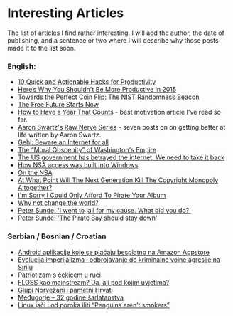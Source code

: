 # Interesting Articles

The list of articles I find rather interesting. I will add the author, the date of publishing, and a sentence or two where I will describe why those posts made it to the list soon.

### English:

* [10 Quick and Actionable Hacks for Productivity](http://blog.notesmartly.com/10-quick-and-actionable-tips-for-productivity/)
* [Here’s Why You Shouldn't Be More Productive in 2015](https://www.linkedin.com/pulse/heres-why-you-shouldnt-more-tim-metz)
* [Towards the Perfect Coin Flip: The NIST Randomness Beacon](http://hackaday.com/2014/12/19/nist-randomness-beacon/)
* [The Free Future Starts Now](http://www.brandxindustries.com/blog/2014/12/4/the-free-future-starts-now)
* [How to Have a Year That Counts](https://medium.com/bad-words/how-to-have-a-year-that-counts-ee7e8d196b48) - best motivation article I've read so far.
* [Aaron Swartz's Raw Nerve Series](http://www.aaronsw.com/weblog/rawnerve) - seven posts on on getting better at life written by Aaron Swartz.
* [Gehl: Beware an Internet for all](http://www.sltrib.com/sltrib/opinion/56764743-82/internet-connected-facebook-google.html.csp)
* [The “Moral Obscenity” of Washington's Empire](http://www.lewrockwell.com/lrc-blog/the-moral-obscenity-of-washingtons-empire/)
* [The US government has betrayed the internet. We need to take it back](http://www.theguardian.com/commentisfree/2013/sep/05/government-betrayed-internet-nsa-spying)
* [How NSA access was built into Windows](http://www.heise.de/tp/artikel/5/5263/1.html)
* [On the NSA](http://blog.cryptographyengineering.com/2013/09/on-nsa.html)
* [At What Point Will The Next Generation Kill The Copyright Monopoly Altogether?](http://torrentfreak.com/kill-the-copyright-monopoly-altogether-130915/)
* [I'm Sorry I Could Only Afford To Pirate Your Album](http://falkvinge.net/2013/02/26/im-sorry-i-could-only-afford-to-pirate-your-album/)
* [Why not change the world?](https://opensource.com/life/13/9/legacy-open-source-tide-progress)
* [Peter Sunde: 'I went to jail for my cause. What did you do?'](http://www.wired.co.uk/news/archive/2014-12/11/peter-sunde)
* [Peter Sunde: 'The Pirate Bay should stay down'](https://torrentfreak.com/peter-sunde-the-pirate-bay-should-stay-down-141210/)

### Serbian / Bosnian / Croatian

* [Android aplikacije koje se plaćaju besplatno na Amazon Appstore](http://kompjuteras.com/android-aplikacije-koje-se-placaju-besplatno-na-amazon-appstore/)
* [Evolucija imperijalizma i odbrojavanje do kriminalne vojne agresije na Siriju](http://www.advance.hr/vijesti/evolucija-imperijalizma-i-odbrojavanje-do-kriminalne-vojne-agresije-na-siriju/)
* [Patriotizam s čekićem u ruci](http://www.slobodnadalmacija.hr/Hrvatska/tabid/66/articleType/ArticleView/articleId/220498/Default.aspx)
* [FLOSS kao mainstream? Da, ali pod kojim uvjetima?](http://www.linuxzasve.com/floss-kao-mainstream-da-ali-pod-kojim-uvjetima)
* [Glupi Norvežani i pametni Hrvati](http://www.slobodnadalmacija.hr/Hrvatska/tabid/66/articleType/ArticleView/articleId/222380/Default.aspx)
* [Međugorje – 32 godine šarlatanstva](http://tacno.net/novosti/medugorje-32-godina-sarlatanstva/)
* [Linux jači i od poroka iliti “Penguins aren’t smokers”](http://www.linuxzasve.com/linux-jaci-i-od-poroka-iliti-penguins-arent-smokers)

